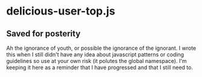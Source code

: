 # delicious-user-top.js

## Saved for posterity

Ah the ignorance of youth, or possible the ignorance of the ignorant. I wrote this when I still didn't have any idea about javascript patterns or coding guidelines so use at your own risk (it polutes the global namespace). I'm keeping it here as a reminder that I have progressed and that I still need to.